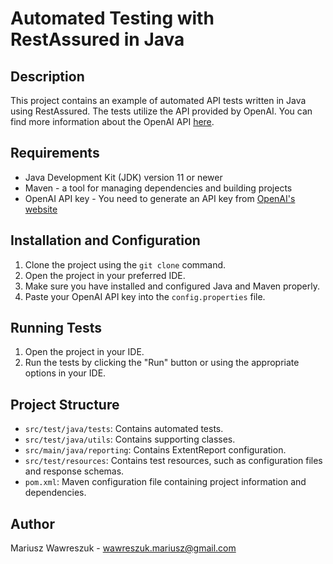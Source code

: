 # Automated Testing with RestAssured in Java

## Description
This project contains an example of automated API tests written in Java using RestAssured. The tests utilize the API provided by OpenAI. You can find more information about the OpenAI API [here](https://platform.openai.com/docs/api-reference).

## Requirements
- Java Development Kit (JDK) version 11 or newer
- Maven - a tool for managing dependencies and building projects
- OpenAI API key - You need to generate an API key from [OpenAI's website](https://platform.openai.com/api-keys)

## Installation and Configuration
1. Clone the project using the `git clone` command.
2. Open the project in your preferred IDE.
3. Make sure you have installed and configured Java and Maven properly.
4. Paste your OpenAI API key into the `config.properties` file.

## Running Tests
1. Open the project in your IDE.
2. Run the tests by clicking the "Run" button or using the appropriate options in your IDE.

## Project Structure
- `src/test/java/tests`: Contains automated tests.
- `src/test/java/utils`: Contains supporting classes.
- `src/main/java/reporting`: Contains ExtentReport configuration.
- `src/test/resources`: Contains test resources, such as configuration files and response schemas.
- `pom.xml`: Maven configuration file containing project information and dependencies.

## Author
Mariusz Wawreszuk - wawreszuk.mariusz@gmail.com
